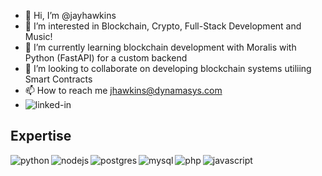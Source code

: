 - 👋 Hi, I’m @jayhawkins
- 👀 I’m interested in Blockchain, Crypto, Full-Stack Development and Music!
- 🌱 I’m currently learning blockchain development with Moralis with Python (FastAPI) for a custom backend
- 💞️ I’m looking to collaborate on developing blockchain systems utiliing Smart Contracts
- 📫 How to reach me jhawkins@dynamasys.com
- [<img align="left" alt="linked-in" src="https://img.shields.io/badge/linkedin-%230077B5.svg?&style=for-the-badge&logo=linkedin&logoColor=white" />](https://www.linkedin.com/in/jayhawkins)


## Expertise
<img align="left" alt="python" src="https://img.shields.io/badge/python%20-%2320232a.svg?&style=for-the-badge&logo=python&logoColor=%2361DAFB" />
<img align="left" alt="nodejs" src="https://img.shields.io/badge/node.js%20-%2343853D.svg?&style=for-the-badge&logo=node.js&logoColor=white" />
<img align="left" alt="postgres" src="https://img.shields.io/badge/postgres-%23316192.svg?&style=for-the-badge&logo=postgresql&logoColor=white" />
<img align="left" alt="mysql" src="https://img.shields.io/badge/MySQL-%23232F3E?logo=mysql&logoColor=white&style=for-the-badge" />
<img align="left" alt="php" src="https://img.shields.io/badge/php%20-%2320232a.svg?&logo=php&logoColor=white&style=for-the-badge" />
<img align="left" alt="javascript" src="https://img.shields.io/badge/Javascript-3DDC84?logo=javascript&logoColor=white&style=for-the-badge" />

<!---
jayhawkins/jayhawkins is a ✨ special ✨ repository because its `README.md` (this file) appears on your GitHub profile.
You can click the Preview link to take a look at your changes.
--->
